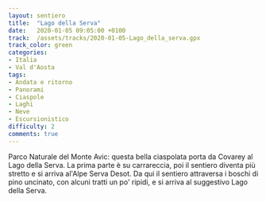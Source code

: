 ```yaml
---
layout: sentiero
title:  "Lago della Serva"
date:   2020-01-05 09:05:00 +0100
track:  /assets/tracks/2020-01-05-Lago_della_serva.gpx
track_color: green
categories:
- Italia
- Val d'Aosta
tags:
- Andata e ritorno
- Panorami
- Ciaspole
- Laghi  
- Neve
- Escursionistico
difficulty: 2
comments: true
---
```


Parco Naturale del Monte Avic: questa bella ciaspolata porta da Covarey al Lago della Serva. La prima parte è su carrareccia, poi il sentiero diventa più stretto e si arriva al'Alpe Serva Desot. Da qui il sentiero attraversa i boschi di pino uncinato, con alcuni tratti un po' ripidi, e si arriva al suggestivo Lago della Serva.
